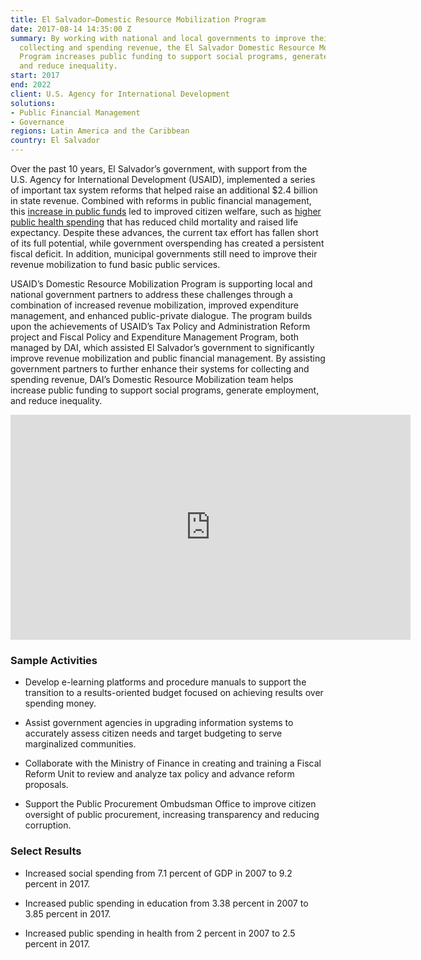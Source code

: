 ```yaml
---
title: El Salvador—Domestic Resource Mobilization Program
date: 2017-08-14 14:35:00 Z
summary: By working with national and local governments to improve their systems for
  collecting and spending revenue, the El Salvador Domestic Resource Mobilization
  Program increases public funding to support social programs, generate employment,
  and reduce inequality.
start: 2017
end: 2022
client: U.S. Agency for International Development
solutions:
- Public Financial Management
- Governance
regions: Latin America and the Caribbean
country: El Salvador
---
```


Over the past 10 years, El Salvador’s government, with support from the U.S. Agency for International Development (USAID), implemented a series of important tax system reforms that helped raise an additional $2.4 billion in state revenue. Combined with reforms in public financial management, this [increase in public funds](https://www.dai.com/our-work/projects/el-salvador-fiscal-policy-and-expenditure-management-program-fpemp) led to improved citizen welfare, such as [higher public health spending](https://dai-global-developments.com/articles/when-tax-reform-leads-to-increased-funding-for-health-services) that has reduced child mortality and raised life expectancy. Despite these advances, the current tax effort has fallen short of its full potential, while government overspending has created a persistent fiscal deficit. In addition, municipal governments still need to improve their revenue mobilization to fund basic public services.

USAID’s Domestic Resource Mobilization Program is supporting local and national government partners to address these challenges through a combination of increased revenue mobilization, improved expenditure management, and enhanced public-private dialogue. The program builds upon the achievements of USAID’s Tax Policy and Administration Reform project and Fiscal Policy and Expenditure Management Program, both managed by DAI, which assisted El Salvador’s government to significantly improve revenue mobilization and public financial management. By assisting government partners to further enhance their systems for collecting and spending revenue, DAI’s Domestic Resource Mobilization team helps increase public funding to support social programs, generate employment, and reduce inequality.

<iframe src="https://player.vimeo.com/video/232543519" width="640" height="360" frameborder="0" webkitallowfullscreen mozallowfullscreen allowfullscreen></iframe>

### Sample Activities

* Develop e-learning platforms and procedure manuals to support the transition to a results-oriented budget focused on achieving results over spending money.

* Assist government agencies in upgrading information systems to accurately assess citizen needs and target budgeting to serve marginalized communities.

* Collaborate with the Ministry of Finance in creating and training a Fiscal Reform Unit to review and analyze tax policy and advance reform proposals.

* Support the Public Procurement Ombudsman Office to improve citizen oversight of public procurement, increasing transparency and reducing corruption.

### Select Results

* Increased social spending from 7.1 percent of GDP in 2007 to 9.2 percent in 2017.

* Increased public spending in education from 3.38 percent in 2007 to 3.85 percent in 2017.

* Increased public spending in health from 2 percent in 2007 to 2.5 percent in 2017.
